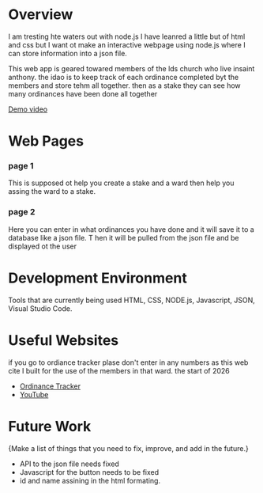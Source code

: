 # Overview


I am tresting hte waters out with node.js I have leanred a little but of html and css but I want ot make an interactive webpage using node.js where 
I can store information into a json file.

This web app is geared towared members of the lds church who live insaint anthony. the idao is to keep track of each ordinance completed byt the members and store tehm 
all together. then as a stake they can see how many ordinances have been done all together


[Demo video](https://youtu.be/4VstHh4PPsA)

# Web Pages

### page 1
This is supposed ot help you create a stake and a ward then help you assing the ward to a stake.
### page 2
Here you can enter in what ordinances you have done and it will save it to a database like a json file. T
hen it will be pulled from the json file and be displayed ot the user

# Development Environment
Tools that are currently being used
HTML, CSS, NODE.js, Javascript, JSON, Visual Studio Code.


# Useful Websites

if you go to ordiance tracker plase don't enter in any numbers as this web cite I built for the use of the members in that ward.
the start of 2026
* [Ordinance Tracker](https://ordinancetracker.com/submit-ordinances/?)
* [YouTube](https://www.youtube.com/)

# Future Work

{Make a list of things that you need to fix, improve, and add in the future.}
* API to the json file needs fixed
* Javascript for the button needs to be fixed
* id and name assining in the html formating.
